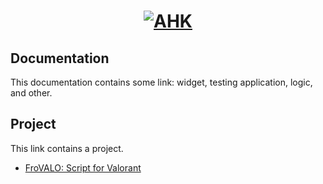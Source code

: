 <a href="https://www.autohotkey.com/">
  <h1 align="center">
    <picture>
      <img alt="AHK" src="https://www.autohotkey.com/static/ahk_logo_no_text.svg">
    </picture>
  </h1>
</a>

## Documentation
This documentation contains some link: widget, testing application, logic, and other. 

## Project
This link contains a project.
- [FroVALO: Script for Valorant](https://github.com/kisahtegar/FroVALO)
